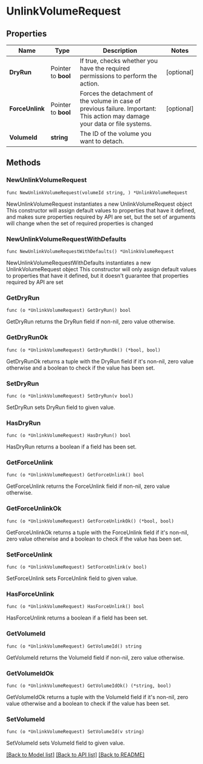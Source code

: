 # UnlinkVolumeRequest

## Properties

Name | Type | Description | Notes
------------ | ------------- | ------------- | -------------
**DryRun** | Pointer to **bool** | If true, checks whether you have the required permissions to perform the action. | [optional] 
**ForceUnlink** | Pointer to **bool** | Forces the detachment of the volume in case of previous failure. Important: This action may damage your data or file systems. | [optional] 
**VolumeId** | **string** | The ID of the volume you want to detach. | 

## Methods

### NewUnlinkVolumeRequest

`func NewUnlinkVolumeRequest(volumeId string, ) *UnlinkVolumeRequest`

NewUnlinkVolumeRequest instantiates a new UnlinkVolumeRequest object
This constructor will assign default values to properties that have it defined,
and makes sure properties required by API are set, but the set of arguments
will change when the set of required properties is changed

### NewUnlinkVolumeRequestWithDefaults

`func NewUnlinkVolumeRequestWithDefaults() *UnlinkVolumeRequest`

NewUnlinkVolumeRequestWithDefaults instantiates a new UnlinkVolumeRequest object
This constructor will only assign default values to properties that have it defined,
but it doesn't guarantee that properties required by API are set

### GetDryRun

`func (o *UnlinkVolumeRequest) GetDryRun() bool`

GetDryRun returns the DryRun field if non-nil, zero value otherwise.

### GetDryRunOk

`func (o *UnlinkVolumeRequest) GetDryRunOk() (*bool, bool)`

GetDryRunOk returns a tuple with the DryRun field if it's non-nil, zero value otherwise
and a boolean to check if the value has been set.

### SetDryRun

`func (o *UnlinkVolumeRequest) SetDryRun(v bool)`

SetDryRun sets DryRun field to given value.

### HasDryRun

`func (o *UnlinkVolumeRequest) HasDryRun() bool`

HasDryRun returns a boolean if a field has been set.

### GetForceUnlink

`func (o *UnlinkVolumeRequest) GetForceUnlink() bool`

GetForceUnlink returns the ForceUnlink field if non-nil, zero value otherwise.

### GetForceUnlinkOk

`func (o *UnlinkVolumeRequest) GetForceUnlinkOk() (*bool, bool)`

GetForceUnlinkOk returns a tuple with the ForceUnlink field if it's non-nil, zero value otherwise
and a boolean to check if the value has been set.

### SetForceUnlink

`func (o *UnlinkVolumeRequest) SetForceUnlink(v bool)`

SetForceUnlink sets ForceUnlink field to given value.

### HasForceUnlink

`func (o *UnlinkVolumeRequest) HasForceUnlink() bool`

HasForceUnlink returns a boolean if a field has been set.

### GetVolumeId

`func (o *UnlinkVolumeRequest) GetVolumeId() string`

GetVolumeId returns the VolumeId field if non-nil, zero value otherwise.

### GetVolumeIdOk

`func (o *UnlinkVolumeRequest) GetVolumeIdOk() (*string, bool)`

GetVolumeIdOk returns a tuple with the VolumeId field if it's non-nil, zero value otherwise
and a boolean to check if the value has been set.

### SetVolumeId

`func (o *UnlinkVolumeRequest) SetVolumeId(v string)`

SetVolumeId sets VolumeId field to given value.



[[Back to Model list]](../README.md#documentation-for-models) [[Back to API list]](../README.md#documentation-for-api-endpoints) [[Back to README]](../README.md)


